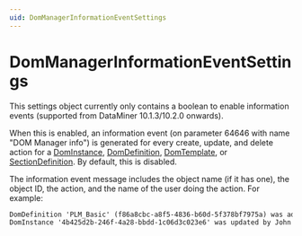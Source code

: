 ```yaml
---
uid: DomManagerInformationEventSettings
---
```


# DomManagerInformationEventSettings

This settings object currently only contains a boolean to enable information events (supported from DataMiner 10.1.3/10.2.0 onwards).

When this is enabled, an information event (on parameter 64646 with name "DOM Manager info") is generated for every create, update, and delete action for a [DomInstance](xref:DomInstance), [DomDefinition](xref:DomDefinition), [DomTemplate](xref:DomTemplate), or [SectionDefinition](xref:DOM_SectionDefinition). By default, this is disabled.

The information event message includes the object name (if it has one), the object ID, the action, and the name of the user doing the action. For example:

```txt
DomDefinition 'PLM_Basic' (f86a8cbc-a8f5-4836-b60d-5f378bf7975a) was added by John Doe - plm
DomInstance '4b425d2b-246f-4a28-bbdd-1c06d3c023e6' was updated by John Doe - plm
```

